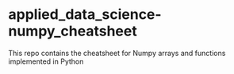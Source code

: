 # applied_data_science-numpy_cheatsheet
This repo contains the cheatsheet for Numpy arrays and functions implemented in Python   
